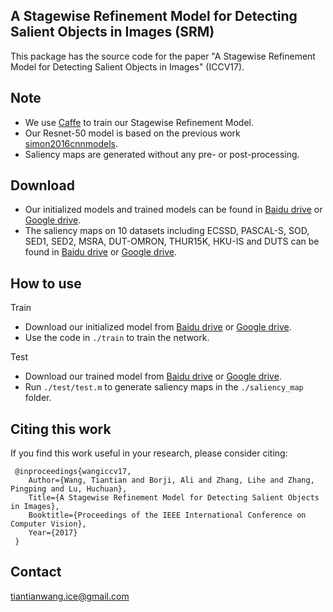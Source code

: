 ## A Stagewise Refinement Model for Detecting Salient Objects in Images (SRM)
This package has the source code for the paper "A Stagewise Refinement Model for Detecting Salient Objects in Images" (ICCV17).

## Note
* We use [Caffe](https://github.com/hszhao/PSPNet) to train our Stagewise Refinement Model.
* Our Resnet-50 model is based on the previous work [simon2016cnnmodels](https://arxiv.org/pdf/1612.01452.pdf).
* Saliency maps are generated without any pre- or post-processing.

## Download
* Our initialized models and trained models can be found in [Baidu drive](http://pan.baidu.com/s/1i4SDbdb) or [Google drive](https://drive.google.com/file/d/0B_MpGgTntG47eDRfd0JzcnFBT00/view?usp=sharing).
* The saliency maps on 10 datasets including ECSSD, PASCAL-S, SOD, SED1, SED2, MSRA, DUT-OMRON, THUR15K, HKU-IS and DUTS can be found in [Baidu drive](https://pan.baidu.com/s/1ugcMJ252awPpl5k0EkfpHg) or [Google drive]().

## How to use
Train
* Download our initialized model from [Baidu drive](https://pan.baidu.com/s/1UDIoe6Sp9tS6cNEt5PryGA) or [Google drive](https://drive.google.com/open?id=1VjBKqOwqpxeFoVjCxd9ueiuR63CB5u_P).
* Use the code in `./train` to train the network.

Test
* Download our trained model from [Baidu drive](https://pan.baidu.com/s/1Xp2T4J0k-5haiMlf4w3EEQ) or [Google drive](https://drive.google.com/open?id=1J4vDCihL-yism_Dn3J_dhgV9EH3a0Mia).
* Run `./test/test.m` to generate saliency maps in the `./saliency_map` folder. 


## Citing this work
If you find this work useful in your research, please consider citing:

     @inproceedings{wangiccv17,
        Author={Wang, Tiantian and Borji, Ali and Zhang, Lihe and Zhang, Pingping and Lu, Huchuan},
        Title={A Stagewise Refinement Model for Detecting Salient Objects in Images},
        Booktitle={Proceedings of the IEEE International Conference on Computer Vision},
        Year={2017}
     }
     

## Contact
tiantianwang.ice@gmail.com



